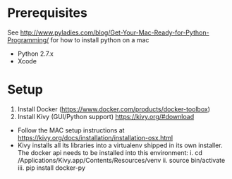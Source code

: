 # Prerequisites
See http://www.pyladies.com/blog/Get-Your-Mac-Ready-for-Python-Programming/ for
how to install python on a mac 
* Python 2.7.x
* Xcode 

# Setup
1.  Install Docker (https://www.docker.com/products/docker-toolbox)
2.  Install Kivy (GUI/Python support) https://kivy.org/#download
  * Follow the MAC setup instructions at https://kivy.org/docs/installation/installation-osx.html
  * Kivy installs all its libraries into a virtualenv shipped in its own 
    installer.  The docker api needs to be installed into this environment:
      i.    cd /Applications/Kivy.app/Contents/Resources/venv 
      ii.   source bin/activate
      iii.  pip install docker-py

